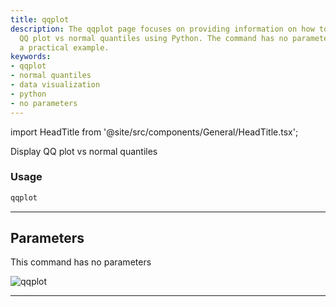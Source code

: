 ```yaml
---
title: qqplot
description: The qqplot page focuses on providing information on how to display a
  QQ plot vs normal quantiles using Python. The command has no parameters and includes
  a practical example.
keywords:
- qqplot
- normal quantiles
- data visualization
- python
- no parameters
---
```


import HeadTitle from '@site/src/components/General/HeadTitle.tsx';

<HeadTitle title="qqplot - Qa - Economy - Reference | OpenBB Terminal Docs" />

Display QQ plot vs normal quantiles

### Usage

```python
qqplot
```

---

## Parameters

This command has no parameters


![qqplot](https://user-images.githubusercontent.com/46355364/154307858-acd1a7d0-bb40-4639-a69c-c316749a90ab.png)

---
